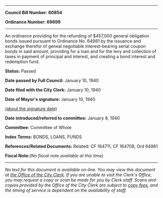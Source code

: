 

********

**Council Bill Number: 60854**
   
**Ordinance Number: 69699**
********

 An ordinance providing for the refunding of $457,000 general obligation bonds issued pursuant to Ordinance No. 64981 by the issuance and exchange therefor of geneal negotiable interest-bearing serial coupon bonds in said amount; providing for a loan and for the levy and collection of taxes in payment of principal and interest, and creating a bond interest and redemption fund.

**Status:** Passed
   
**Date passed by Full Council:** January 10, 1940
   
**Date filed with the City Clerk:** January 10, 1940
   
**Date of Mayor's signature:** January 10, 1940
   
[(about the signature date)](/~public/approvaldate.htm)
   
   
   
**Date introduced/referred to committee:** January 8, 1940
   
**Committee:** Committee of Whole
   
   
**Index Terms:** BONDS, LOANS, FUNDS

**References/Related Documents:** Related: CF 164711, CF 164708, Ord 64981

**Fiscal Note:**_(No fiscal note available at this time)_
********

_No text for this document is available on-line. You may view this document at [the Office of the City Clerk](http://www.seattle.gov/leg/clerk/contactUs.htm). If you are unable to visit the Clerk's Office, you may request a copy or scan be made for you by Clerk staff. Scans and copies provided by the Office of the City Clerk are subject to [copy fees](http://clerk.seattle.gov/~public/clerkfees.htm), and the timing of service is dependent on the availability of staff._


